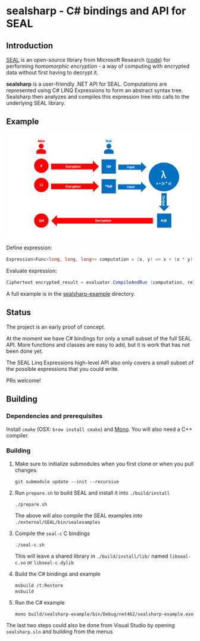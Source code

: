 
# sealsharp - C# bindings and API for SEAL

## Introduction

[SEAL](https://sealcrypto.org) is an open-source library from Microsoft Research ([code](https://github.com/Microsoft/SEAL)) for performing *homomorphic encryption* - a way of computing with encrypted data without first having to decrypt it.  

**sealsharp** is a user-friendly .NET API for SEAL. Computations are represented using C# LINQ Expressions to form an abstract syntax tree. Sealsharp then analyzes and compiles this expression tree into calls to the underlying SEAL library.

## Example

![Example encrypted computation](./assets/crypto-compute.png)

Define expression:

```csharp
Expression<Func<long, long, long>> computation = (x, y) => x + (x * y);
```

Evaluate expression:

```csharp
Ciphertext encrypted_result = evaluator.CompileAndRun (computation, relin_keys, encrypted_x, encrypted_y);
```

A full example is in the [sealsharp-example](./sealsharp-example/) directory.

## Status

The project is an early proof of concept.

At the moment we have C# bindings for only a small subset of the full SEAL API.
More functions and classes are easy to add, but it is work that has not been
done yet.

The SEAL Linq Expressions high-level API also only covers a small subset of the
possible expressions that you could write.

PRs welcome!

## Building

### Dependencies and prerequisites

Install `cmake` (OSX: `brew install cmake`) and
[Mono](https://www.mono-project.com/downloads).  You will also need a C++
compiler.

### Building

1. Make sure to initialize submodules when you first clone or when you pull changes.

       git submodule update --init --recursive

2. Run `prepare.sh` to build SEAL and install it into `./build/install`

       ./prepare.sh

   The above will also compile the SEAL examples into `./external/SEAL/bin/sealexamples`

3. Compile the `seal-c` C bindings

       ./seal-c.sh

   This will leave a shared library in `./build/install/lib/` named `libseal-c.so` or `libseal-c.dylib`

4. Build the C# bindings and example

       msbuild /t:Restore
	   msbuild

5. Run the C# example

       mono build/sealsharp-example/bin/Debug/net462/sealsharp-example.exe

The last two steps could also be done from Visual Studio by opening `sealsharp.sln` and building from the menus
